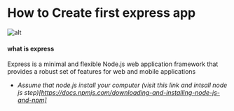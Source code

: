 # How to Create first express app

![alt](/image/code.pngimage)

#### what is express

Express is a minimal and flexible Node.js web application framework that provides a robust set of features for web and mobile applications

- _Assume that node.js install your computer 
(visit this link and intsall node js step)[https://docs.npmjs.com/downloading-and-installing-node-js-and-npm]_
